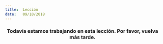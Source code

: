 ```yaml
---
title:  Lección
date:   09/10/2018
---
```


### <center>Todavía estamos trabajando en esta lección. Por favor, vuelva más tarde.</center>
